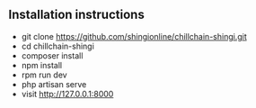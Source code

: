 ## Installation instructions

- git clone https://github.com/shingionline/chillchain-shingi.git
- cd chillchain-shingi
- composer install
- npm install
- rpm run dev
- php artisan serve
- visit <a href="http://127.0.0.1:8000" target="_blank">http://127.0.0.1:8000</a>